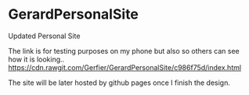 # GerardPersonalSite
Updated Personal Site 

The link is for testing purposes on my phone but also so others can see how it is looking..
https://cdn.rawgit.com/Gerfier/GerardPersonalSite/c986f75d/index.html

The site will be later hosted by github pages once I finish the design.

